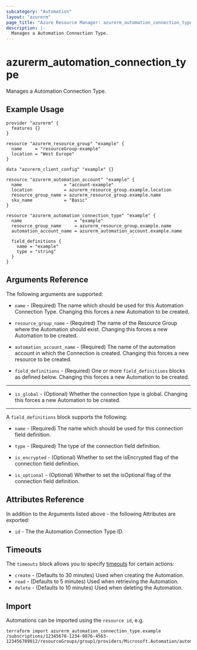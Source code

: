 ```yaml
---
subcategory: "Automation"
layout: "azurerm"
page_title: "Azure Resource Manager: azurerm_automation_connection_type"
description: |-
  Manages a Automation Connection Type.
---
```


# azurerm_automation_connection_type

Manages a Automation Connection Type.

## Example Usage

```hcl
provider "azurerm" {
  features {}
}

resource "azurerm_resource_group" "example" {
  name     = "resourceGroup-example"
  location = "West Europe"
}

data "azurerm_client_config" "example" {}

resource "azurerm_automation_account" "example" {
  name                = "account-example"
  location            = azurerm_resource_group.example.location
  resource_group_name = azurerm_resource_group.example.name
  sku_name            = "Basic"
}

resource "azurerm_automation_connection_type" "example" {
  name                    = "example"
  resource_group_name     = azurerm_resource_group.example.name
  automation_account_name = azurerm_automation_account.example.name

  field_definitions {
    name = "example"
    type = "string"
  }
}
```

## Arguments Reference

The following arguments are supported:

* `name` - (Required) The name which should be used for this Automation Connection Type. Changing this forces a new Automation to be created.

* `resource_group_name` - (Required) The name of the Resource Group where the Automation should exist. Changing this forces a new Automation to be created.

* `automation_account_name` - (Required) The name of the automation account in which the Connection is created. Changing this forces a new resource to be created.

* `field_definitions` - (Required) One or more `field_definitions` blocks as defined below. Changing this forces a new Automation to be created.

---

* `is_global` - (Optional) Whether the connection type is global. Changing this forces a new Automation to be created.

---

A `field_definitions` block supports the following:

* `name` - (Required) The name which should be used for this connection field definition.

* `type` - (Required) The type of the connection field definition.

* `is_encrypted` - (Optional) Whether to set the isEncrypted flag of the connection field definition.

* `is_optional` - (Optional) Whether to set the isOptional flag of the connection field definition.

## Attributes Reference

In addition to the Arguments listed above - the following Attributes are exported: 

* `id` - The the Automation Connection Type ID.

## Timeouts

The `timeouts` block allows you to specify [timeouts](https://www.terraform.io/docs/configuration/resources.html#timeouts) for certain actions:

* `create` - (Defaults to 30 minutes) Used when creating the Automation.
* `read` - (Defaults to 5 minutes) Used when retrieving the Automation.
* `delete` - (Defaults to 10 minutes) Used when deleting the Automation.

## Import

Automations can be imported using the `resource id`, e.g.

```shell
terraform import azurerm_automation_connection_type.example /subscriptions/12345678-1234-9876-4563-123456789012/resourceGroups/group1/providers/Microsoft.Automation/automationAccounts/account1/connectionTypes/type1
```
